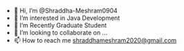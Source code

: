 - 👋 Hi, I’m @Shraddha-Meshram0904
- 👀 I’m interested in Java Development 
- 🌱 I’m Recently Graduate Student
- 💞️ I’m looking to collaborate on ...
- 📫 How to reach me shraddhameshram2020@gmail.com

<!---
Shraddha-Meshram0904/Shraddha-Meshram0904 is a ✨ special ✨ repository because its `README.md` (this file) appears on your GitHub profile.
You can click the Preview link to take a look at your changes.
--->

